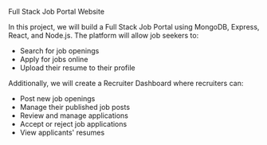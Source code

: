 Full Stack Job Portal Website

In this project, we will build a Full Stack Job Portal using MongoDB, Express, React, and Node.js. The platform will allow job seekers to:

- Search for job openings
- Apply for jobs online
- Upload their resume to their profile

Additionally, we will create a Recruiter Dashboard where recruiters can:

- Post new job openings
- Manage their published job posts
- Review and manage applications
- Accept or reject job applications
- View applicants' resumes
